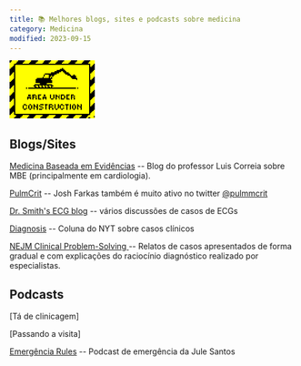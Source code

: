 ```yaml
---
title: 📚 Melhores blogs, sites e podcasts sobre medicina
category: Medicina
modified: 2023-09-15
---
```


![](/img/gifs/area.gif)

## Blogs/Sites

[Medicina Baseada em Evidências](https://medicinabaseadaemevidencias.blogspot.com/) -- Blog do professor Luis Correia sobre MBE (principalmente em cardiologia).

[PulmCrit](https://emcrit.org/category/pulmcrit/) -- Josh Farkas também é muito ativo no twitter [@pulmmcrit](https://twitter.com/PulmCrit)

[Dr. Smith's ECG blog](https://hqmeded-ecg.blogspot.com/) -- vários discussões de casos de ECGs

[Diagnosis](https://www.nytimes.com/column/diagnosis) -- Coluna do NYT sobre casos clínicos

[NEJM Clinical Problem-Solving ](https://www.nejm.org/medical-articles/clinical-problem-solving) -- Relatos de casos apresentados de forma gradual e com explicações do raciocínio diagnóstico realizado por especialistas.

## Podcasts

[Tá de clinicagem]

[Passando a visita]

[Emergência Rules](https://emergenciarules.com/) -- Podcast de emergência da Jule Santos